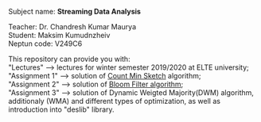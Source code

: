 Subject name: <b>Streaming Data Analysis</b><br>

Teacher: Dr. Chandresh Kumar Maurya <br>
Student: Maksim Kumudnzheiv <br>
Neptun code: V249C6 <br>


This repository can provide you with:<br>
"Lectures" --> lectures for winter semester 2019/2020 at ELTE university;<br>
"Assignment 1" --> solution of [Count Min Sketch](https://en.wikipedia.org/wiki/Count%E2%80%93min_sketch) algorithm;<br>
"Assignment 2" --> solution of [Bloom Filter algorithm](https://en.wikipedia.org/wiki/Bloom_filter);<br>
"Assignment 3" --> solution of Dynamic Weigted Majority(DWM) algorithm, additionaly (WMA) and different types of optimization, as well as introduction into "deslib" library. 
